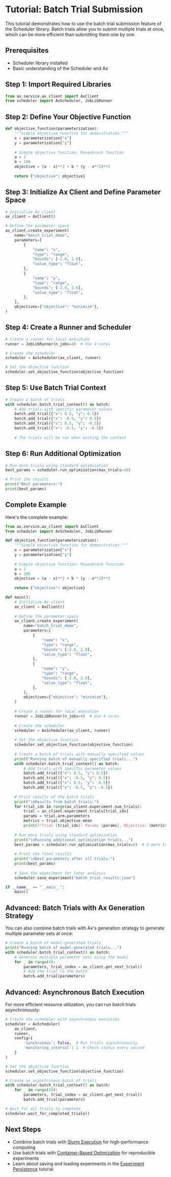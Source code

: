 # Tutorial: Batch Trial Submission

This tutorial demonstrates how to use the batch trial submission feature of the Scheduler library. Batch trials allow you to submit multiple trials at once, which can be more efficient than submitting them one by one.

## Prerequisites

- Scheduler library installed
- Basic understanding of the Scheduler and Ax

## Step 1: Import Required Libraries

```python
from ax.service.ax_client import AxClient
from scheduler import AxScheduler, JobLibRunner
```

## Step 2: Define Your Objective Function

```python
def objective_function(parameterization):
    """Simple objective function for demonstration."""
    x = parameterization["x"]
    y = parameterization["y"]
    
    # Simple objective function: Rosenbrock function
    a = 1
    b = 100
    objective = (a - x)**2 + b * (y - x**2)**2
    
    return {"objective": objective}
```

## Step 3: Initialize Ax Client and Define Parameter Space

```python
# Initialize Ax client
ax_client = AxClient()

# Define the parameter space
ax_client.create_experiment(
    name="batch_trial_demo",
    parameters=[
        {
            "name": "x",
            "type": "range",
            "bounds": [-2.0, 2.0],
            "value_type": "float",
        },
        {
            "name": "y",
            "type": "range",
            "bounds": [-2.0, 2.0],
            "value_type": "float",
        },
    ],
    objectives={"objective": "minimize"},
)
```

## Step 4: Create a Runner and Scheduler

```python
# Create a runner for local execution
runner = JobLibRunner(n_jobs=4)  # Use 4 cores

# Create the scheduler
scheduler = AxScheduler(ax_client, runner)

# Set the objective function
scheduler.set_objective_function(objective_function)
```

## Step 5: Use Batch Trial Context

```python
# Create a batch of trials
with scheduler.batch_trial_context() as batch:
    # Add trials with specific parameter values
    batch.add_trial({"x": 0.5, "y": 0.5})
    batch.add_trial({"x": -0.5, "y": 0.5})
    batch.add_trial({"x": 0.5, "y": -0.5})
    batch.add_trial({"x": -0.5, "y": -0.5})
    
    # The trials will be run when exiting the context
```

## Step 6: Run Additional Optimization

```python
# Run more trials using standard optimization
best_params = scheduler.run_optimization(max_trials=10)

# Print the results
print("Best parameters:")
print(best_params)
```

## Complete Example

Here's the complete example:

```python
from ax.service.ax_client import AxClient
from scheduler import AxScheduler, JobLibRunner

def objective_function(parameterization):
    """Simple objective function for demonstration."""
    x = parameterization["x"]
    y = parameterization["y"]
    
    # Simple objective function: Rosenbrock function
    a = 1
    b = 100
    objective = (a - x)**2 + b * (y - x**2)**2
    
    return {"objective": objective}

def main():
    # Initialize Ax client
    ax_client = AxClient()
    
    # Define the parameter space
    ax_client.create_experiment(
        name="batch_trial_demo",
        parameters=[
            {
                "name": "x",
                "type": "range",
                "bounds": [-2.0, 2.0],
                "value_type": "float",
            },
            {
                "name": "y",
                "type": "range",
                "bounds": [-2.0, 2.0],
                "value_type": "float",
            },
        ],
        objectives={"objective": "minimize"},
    )
    
    # Create a runner for local execution
    runner = JobLibRunner(n_jobs=4)  # Use 4 cores
    
    # Create the scheduler
    scheduler = AxScheduler(ax_client, runner)
    
    # Set the objective function
    scheduler.set_objective_function(objective_function)
    
    # Create a batch of trials with manually specified values
    print("Running batch of manually specified trials...")
    with scheduler.batch_trial_context() as batch:
        # Add trials with specific parameter values
        batch.add_trial({"x": 0.5, "y": 0.5})
        batch.add_trial({"x": -0.5, "y": 0.5})
        batch.add_trial({"x": 0.5, "y": -0.5})
        batch.add_trial({"x": -0.5, "y": -0.5})
    
    # Print results of the batch trials
    print("\nResults from batch trials:")
    for trial_idx in range(ax_client.experiment.num_trials):
        trial = ax_client.experiment.trials[trial_idx]
        params = trial.arm.parameters
        metrics = trial.objective_mean
        print(f"Trial {trial_idx}: Params {params}, Objective: {metrics}")
    
    # Run more trials using standard optimization
    print("\nRunning additional optimization trials...")
    best_params = scheduler.run_optimization(max_trials=6)  # 6 more trials
    
    # Print the final results
    print("\nBest parameters after all trials:")
    print(best_params)
    
    # Save the experiment for later analysis
    scheduler.save_experiment("batch_trial_results.json")

if __name__ == "__main__":
    main()
```

## Advanced: Batch Trials with Ax Generation Strategy

You can also combine batch trials with Ax's generation strategy to generate multiple parameter sets at once:

```python
# Create a batch of model-generated trials
print("Running batch of model-generated trials...")
with scheduler.batch_trial_context() as batch:
    # Generate multiple parameter sets using the model
    for _ in range(4):
        parameters, trial_index = ax_client.get_next_trial()
        # Add the trial to the batch
        batch.add_trial(parameters)
```

## Advanced: Asynchronous Batch Execution

For more efficient resource utilization, you can run batch trials asynchronously:

```python
# Create the scheduler with asynchronous execution
scheduler = AxScheduler(
    ax_client, 
    runner,
    config={
        'synchronous': False,  # Run trials asynchronously
        'monitoring_interval': 1  # Check status every second
    }
)

# Set the objective function
scheduler.set_objective_function(objective_function)

# Create an asynchronous batch of trials
with scheduler.batch_trial_context() as batch:
    for _ in range(10):
        parameters, trial_index = ax_client.get_next_trial()
        batch.add_trial(parameters)

# Wait for all trials to complete
scheduler.wait_for_completed_trials()
```

## Next Steps

- Combine batch trials with [Slurm Execution](slurm_execution.md) for high-performance computing
- Use batch trials with [Container-Based Optimization](container_based_optimization.md) for reproducible experiments
- Learn about saving and loading experiments in the [Experiment Persistence](experiment_persistence.md) tutorial
